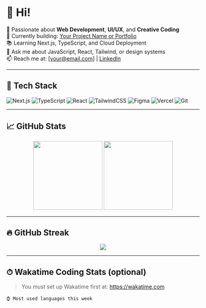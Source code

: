 # 👋 Hi!

🚀 Passionate about **Web Development**, **UI/UX**, and **Creative Coding**  
🎯 Currently building: [Your Project Name or Portfolio](https://yourwebsite.com)  
📚 Learning Next.js, TypeScript, and Cloud Deployment  
💬 Ask me about JavaScript, React, Tailwind, or design systems  
📫 Reach me at: [your@email.com] | [LinkedIn](https://linkedin.com/in/yourprofile)

---

## 🧰 Tech Stack

![Next.js](https://img.shields.io/badge/-Next.js-black?style=flat&logo=nextdotjs)
![TypeScript](https://img.shields.io/badge/-TypeScript-3178C6?style=flat&logo=typescript&logoColor=white)
![React](https://img.shields.io/badge/-React-61DAFB?style=flat&logo=react&logoColor=black)
![TailwindCSS](https://img.shields.io/badge/-Tailwind-38B2AC?style=flat&logo=tailwind-css)
![Figma](https://img.shields.io/badge/-Figma-F24E1E?style=flat&logo=figma&logoColor=white)
![Vercel](https://img.shields.io/badge/-Vercel-000?style=flat&logo=vercel)
![Git](https://img.shields.io/badge/-Git-F05032?style=flat&logo=git&logoColor=white)

---

## 📈 GitHub Stats

<p align="center">
  <img src="https://github-readme-stats.vercel.app/api?username=qruxz&show_icons=true&theme=tokyonight" height="180px"/>
  <img src="https://github-readme-stats.vercel.app/api/top-langs/?username=qruxz&layout=compact&theme=tokyonight" height="180px"/>
</p>

---

## 🔥 GitHub Streak

<p align="center">
  <img src="https://streak-stats.demolab.com?user=YOUR_GITHUB_USERNAME&theme=tokyonight&border_radius=5" />
</p>

---

## ⏱ Wakatime Coding Stats (optional)

> You must set up Wakatime first at: https://wakatime.com

```text
⌚ Most used languages this week
